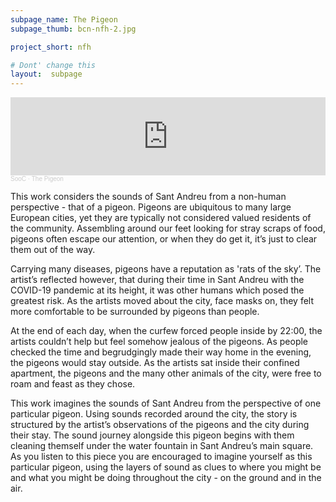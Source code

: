 ```yaml
---
subpage_name: The Pigeon
subpage_thumb: bcn-nfh-2.jpg

project_short: nfh

# Dont' change this
layout:  subpage
---
```


<iframe width="100%" height="125" scrolling="no" frameborder="no" allow="autoplay" src="https://w.soundcloud.com/player/?url=https%3A//api.soundcloud.com/tracks/1141138618&color=%23ff5500&auto_play=true&hide_related=true&show_comments=true&show_user=false&show_reposts=false&show_teaser=false"></iframe><div style="font-size: 10px; color: #cccccc;line-break: anywhere;word-break: normal;overflow: hidden;white-space: nowrap;text-overflow: ellipsis; font-family: Interstate,Lucida Grande,Lucida Sans Unicode,Lucida Sans,Garuda,Verdana,Tahoma,sans-serif;font-weight: 100;"><a href="https://soundcloud.com/cerkut" title="Anne & Luke" target="_blank" style="color: #cccccc; text-decoration: none;">SooC</a> · <a href="https://soundcloud.com/cerkut/the-pigeon" title="The Pigeon" target="_blank" style="color: #cccccc; text-decoration: none;">The Pigeon</a></div>

This work considers the sounds of Sant Andreu from a non-human perspective - that of a pigeon. Pigeons are ubiquitous to many large European cities, yet they are typically not considered valued residents of the community. Assembling around our feet looking for stray scraps of food, pigeons often escape our attention, or when they do get it, it’s just to clear them out of the way. 

Carrying many diseases, pigeons have a reputation as 'rats of the sky’. The artist’s reflected however, that during their time in Sant Andreu with the COVID-19 pandemic at its height, it was other humans which posed the greatest risk. As the artists moved about the city, face masks on, they felt more comfortable to be surrounded by pigeons than people.

At the end of each day, when the curfew forced people inside by 22:00, the artists couldn’t help but feel somehow jealous of the pigeons. As people checked the time and begrudgingly made their way home in the evening, the pigeons would stay outside. As the artists sat inside their confined apartment, the pigeons and the many other animals of the city, were free to roam and feast as they chose.

This work imagines the sounds of Sant Andreu from the perspective of one particular pigeon. Using sounds recorded around the city, the story is structured by the artist’s observations of the pigeons and the city during their stay. The sound journey alongside this pigeon begins with them cleaning themself under the water fountain in Sant Andreu’s main square. As you listen to this piece you are encouraged to imagine yourself as this particular pigeon, using the layers of sound as clues to where you might be and what you might be doing throughout the city - on the ground and in the air.

